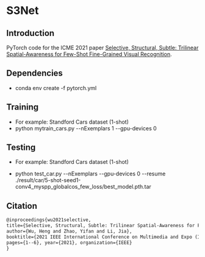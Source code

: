 # S3Net

## Introduction

PyTorch code for the ICME 2021 paper [Selective, Structural, Subtle: Trilinear Spatial-Awareness for Few-Shot Fine-Grained Visual Recognition](http://cvteam.net/papers/2021_ICME_Selective,%20Structural,%20Subtle%20Trilinear%20Spatial-Awareness%20for%20Few-Shot%20Fine-Grained%20Visual%20Recognition.pdf).


## Dependencies

- conda env create -f pytorch.yml

## Training

- For example: Standford Cars dataset (1-shot)
- python mytrain_cars.py --nExemplars 1 --gpu-devices 0

## Testing

- For example: Standford Cars dataset (1-shot)

- python test_car.py --nExemplars --gpu-devices 0 --resume ./result/car/5-shot-seed1-conv4_myspp_globalcos_few_loss/best_model.pth.tar


## Citation




```html
@inproceedings{wu2021selective, 
title={Selective, Structural, Subtle: Trilinear Spatial-Awareness for Few-Shot Fine-Grained Visual Recognition}, 
author={Wu, Heng and Zhao, Yifan and Li, Jia}, 
booktitle={2021 IEEE International Conference on Multimedia and Expo (ICME)},
pages={1--6}, year={2021}, organization={IEEE} 
}
```


